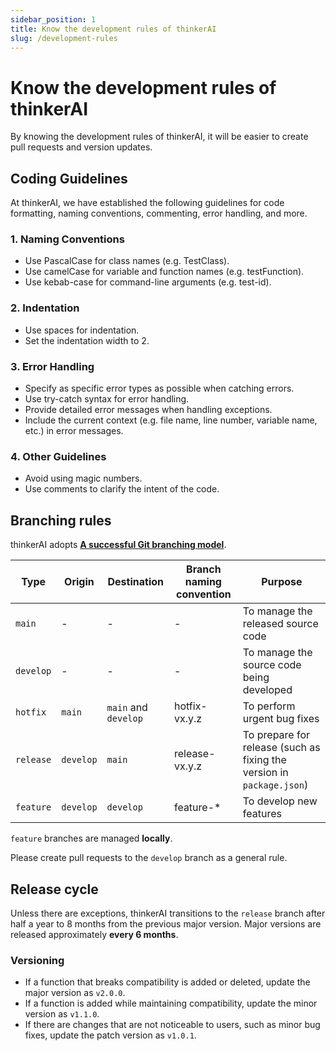 ```yaml
---
sidebar_position: 1
title: Know the development rules of thinkerAI
slug: /development-rules
---
```


# Know the development rules of thinkerAI

By knowing the development rules of thinkerAI, it will be easier to create pull requests and version updates.

## Coding Guidelines

At thinkerAI, we have established the following guidelines for code formatting, naming conventions, commenting, error handling, and more.

### 1. Naming Conventions

* Use PascalCase for class names (e.g. TestClass).
* Use camelCase for variable and function names (e.g. testFunction).
* Use kebab-case for command-line arguments (e.g. test-id).

### 2. Indentation

* Use spaces for indentation.
* Set the indentation width to 2.

### 3. Error Handling

* Specify as specific error types as possible when catching errors.
* Use try-catch syntax for error handling.
* Provide detailed error messages when handling exceptions.
* Include the current context (e.g. file name, line number, variable name, etc.) in error messages.

### 4. Other Guidelines

* Avoid using magic numbers.
* Use comments to clarify the intent of the code.

## Branching rules

thinkerAI adopts [**A successful Git branching model**](https://nvie.com/posts/a-successful-git-branching-model/).

| Type | Origin | Destination | Branch naming convention | Purpose |
|------|--------|-------------|--------------------------|---------|
|`main`| -      | -           | -                        | To manage the released source code  |
|`develop`| -   | -           | -                        | To manage the source code being developed  |
|`hotfix`|`main`| `main` and `develop` | hotfix-vx.y.z | To perform urgent bug fixes |
|`release`|`develop`|`main`|release-vx.y.z| To prepare for release (such as fixing the version in `package.json`) |
|`feature`|`develop`|`develop`|feature-*| To develop new features|

`feature` branches are managed **locally**.

Please create pull requests to the `develop` branch as a general rule.

## Release cycle

Unless there are exceptions, thinkerAI transitions to the `release` branch after half a year to 8 months from the previous major version.
Major versions are released approximately **every 6 months**.

### Versioning

- If a function that breaks compatibility is added or deleted, update the major version as `v2.0.0`.
- If a function is added while maintaining compatibility, update the minor version as `v1.1.0`.
- If there are changes that are not noticeable to users, such as minor bug fixes, update the patch version as `v1.0.1`.
